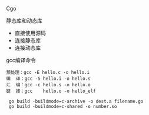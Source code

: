 Cgo

静态库和动态库

* 直接使用源码
* 连接静态库
* 连接动态库



gcc编译命令

```
预处理：gcc -E hello.c -o hello.i
编  译：gcc -S hello.i -o hello.s
汇  编：gcc -c hello.s -o hello.o
链  接：gcc    hello.o -o hello_elf
```





```
 go build -buildmode=c-archive -o dest.a filename.go   
 go build -buildmode=c-shared -o number.so   
```





![]()